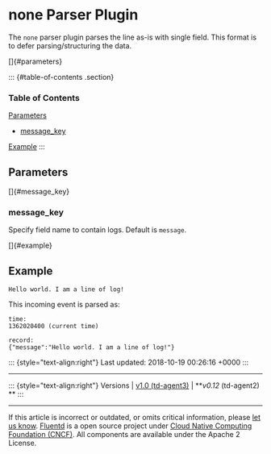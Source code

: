 none Parser Plugin
==================

The `none` parser plugin parses the line as-is with single field. This
format is to defer parsing/structuring the data.

[]{#parameters}

::: {#table-of-contents .section}
### Table of Contents

[Parameters](#parameters)

-   [message\_key](#message_key)

[Example](#example)
:::

Parameters
----------

[]{#message_key}

### message\_key

Specify field name to contain logs. Default is `message`.

[]{#example}

Example
-------

``` {.CodeRay}
Hello world. I am a line of log!
```

This incoming event is parsed as:

``` {.CodeRay}
time:
1362020400 (current time)

record:
{"message":"Hello world. I am a line of log!"}
```

::: {style="text-align:right"}
Last updated: 2018-10-19 00:26:16 +0000
:::

------------------------------------------------------------------------

::: {style="text-align:right"}
Versions \| [v1.0 (td-agent3)](/v1.0/articles/parser_none) \| ***v0.12*
(td-agent2) **
:::

------------------------------------------------------------------------

If this article is incorrect or outdated, or omits critical information,
please [let us
know](https://github.com/fluent/fluentd-docs/issues?state=open).
[Fluentd](http://www.fluentd.org/) is a open source project under [Cloud
Native Computing Foundation (CNCF)](https://cncf.io/). All components
are available under the Apache 2 License.
